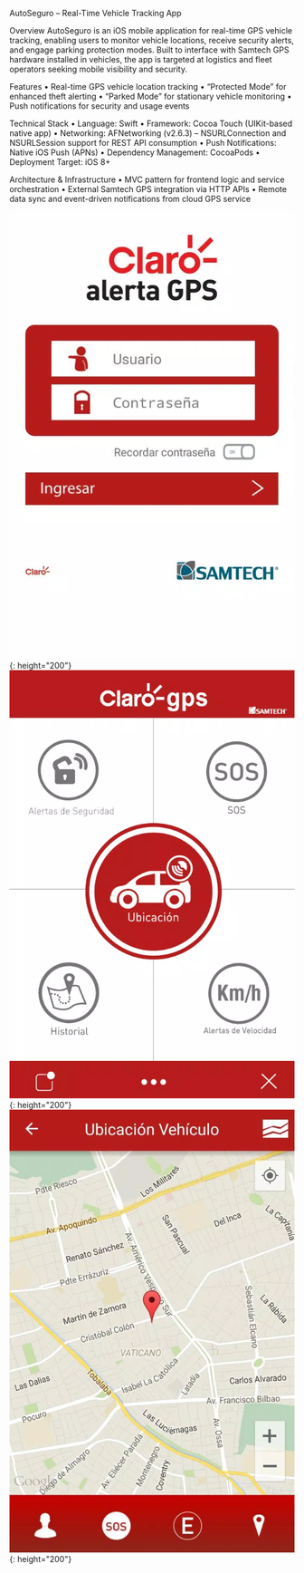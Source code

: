 AutoSeguro – Real-Time Vehicle Tracking App

Overview
AutoSeguro is an iOS mobile application for real-time GPS vehicle tracking, enabling users to monitor vehicle locations, receive security alerts, and engage parking protection modes. Built to interface with Samtech GPS hardware installed in vehicles, the app is targeted at logistics and fleet operators seeking mobile visibility and security.

Features
	•	Real-time GPS vehicle location tracking
	•	“Protected Mode” for enhanced theft alerting
	•	“Parked Mode” for stationary vehicle monitoring
	•	Push notifications for security and usage events

Technical Stack
	•	Language: Swift
	•	Framework: Cocoa Touch (UIKit-based native app)
	•	Networking: AFNetworking (v2.6.3) – NSURLConnection and NSURLSession support for REST API consumption
	•	Push Notifications: Native iOS Push (APNs)
	•	Dependency Management: CocoaPods
	•	Deployment Target: iOS 8+

Architecture & Infrastructure
	•	MVC pattern for frontend logic and service orchestration
	•	External Samtech GPS integration via HTTP APIs
	•	Remote data sync and event-driven notifications from cloud GPS service

![screenshot](./../assets/claro-gps/screen-0.webp "App"){: height="200"}
![screenshot](./../assets/claro-gps/screen-1.webp "App"){: height="200"}
![screenshot](./../assets/claro-gps/screen-2.webp "App"){: height="200"}